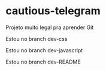 # cautious-telegram
Projeto muito legal pra aprender Git

Estou no branch dev-css

Estou no branch dev-javascript

Estou no branch dev-README


